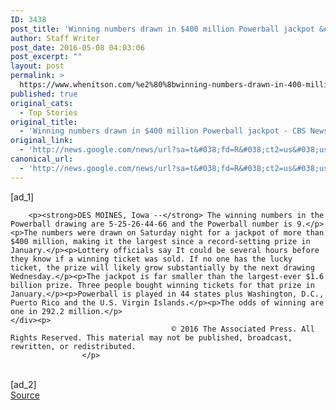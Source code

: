 ```yaml
---
ID: 3438
post_title: '​Winning numbers drawn in $400 million Powerball jackpot &#8211; CBS News'
author: Staff Writer
post_date: 2016-05-08 04:03:06
post_excerpt: ""
layout: post
permalink: >
  https://www.whenitson.com/%e2%80%8bwinning-numbers-drawn-in-400-million-powerball-jackpot-cbs-news/
published: true
original_cats:
  - Top Stories
original_title:
  - '​Winning numbers drawn in $400 million Powerball jackpot - CBS News'
original_link:
  - 'http://news.google.com/news/url?sa=t&#038;fd=R&#038;ct2=us&#038;usg=AFQjCNFewjrfEW3BykYkl7ibZjYbk05Hqg&#038;clid=c3a7d30bb8a4878e06b80cf16b898331&#038;cid=52779100479318&#038;ei=eLkuV5jvAoizwAGruqSgDw&#038;url=http://www.cbsnews.com/news/winning-numbers-drawn-in-400-million-powerball-jackpot/'
canonical_url:
  - 'http://news.google.com/news/url?sa=t&#038;fd=R&#038;ct2=us&#038;usg=AFQjCNFewjrfEW3BykYkl7ibZjYbk05Hqg&#038;clid=c3a7d30bb8a4878e06b80cf16b898331&#038;cid=52779100479318&#038;ei=eLkuV5jvAoizwAGruqSgDw&#038;url=http://www.cbsnews.com/news/winning-numbers-drawn-in-400-million-powerball-jackpot/'
---
```

 [ad_1]
<br><div itemprop="articleBody" id="article-entry" data-use-autolinker="true" readability="76">

        
        <p><strong>DES MOINES, Iowa --</strong> The winning numbers in the Powerball drawing are 5-25-26-44-66 and the Powerball number is 9.</p><p>The numbers were drawn on Saturday night for a jackpot of more than $400 million, making it the largest since a record-setting prize in January.</p><p>Lottery officials say It could be several hours before they know if a winning ticket was sold. If no one has the lucky ticket, the prize will likely grow substantially by the next drawing Wednesday.</p><p>The jackpot is far smaller than the largest-ever $1.6 billion prize. Three people bought winning tickets for that prize in January.</p><p>Powerball is played in 44 states plus Washington, D.C., Puerto Rico and the U.S. Virgin Islands.</p><p>The odds of winning are one in 292.2 million.</p>
    </div><p>
                                        © 2016 The Associated Press. All Rights Reserved. This material may not be published, broadcast, rewritten, or redistributed. 
                    </p>
<br>[ad_2]
<br><a href="http://news.google.com/news/url?sa=t&#038;fd=R&#038;ct2=us&#038;usg=AFQjCNFewjrfEW3BykYkl7ibZjYbk05Hqg&#038;clid=c3a7d30bb8a4878e06b80cf16b898331&#038;cid=52779100479318&#038;ei=eLkuV5jvAoizwAGruqSgDw&#038;url=http://www.cbsnews.com/news/winning-numbers-drawn-in-400-million-powerball-jackpot/">Source </a>